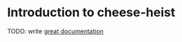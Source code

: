# Introduction to cheese-heist

TODO: write [great documentation](http://jacobian.org/writing/what-to-write/)
